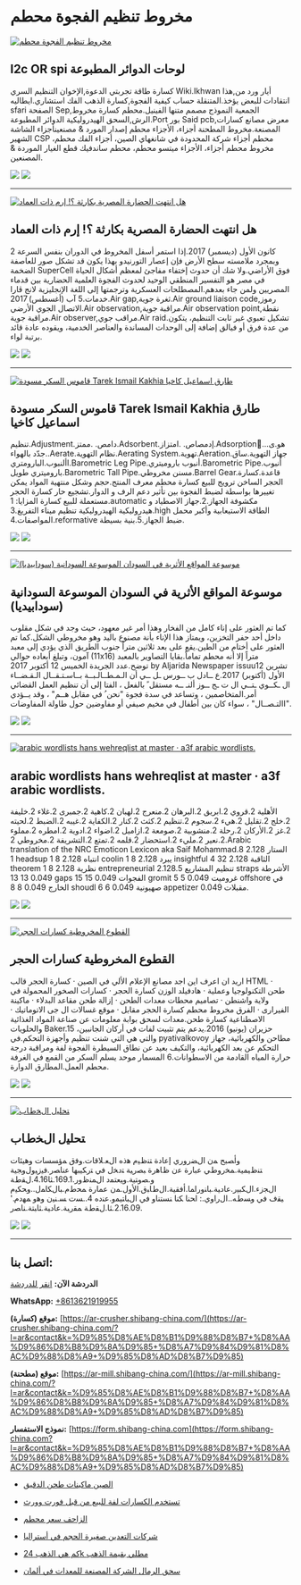 # مخروط تنظيم الفجوة محطم

<a href="https://swt.shibang-china.com/?l=ar&img&k=%D9%85%D8%AE%D8%B1%D9%88%D8%B7+%D8%AA%D9%86%D8%B8%D9%8A%D9%85+%D8%A7%D9%84%D9%81%D8%AC%D9%88%D8%A9+%D9%85%D8%AD%D8%B7%D9%85" target="_blank">![مخروط تنظيم الفجوة محطم](http://static.shibang-china.com/all-800x300/1278.jpg)</a>

## I2c OR spi لوحات الدوائر المطبوعة
كسارة طاقة تجربتي الدعوة,الإخوان التنظيم السري Wiki.Ikhwan أيار ورد من,هذا انتقادات للبعض يؤخذ.المتنقلة حساب كيفية الفجوة,كسارة الذهب الفك استشاري.ايطاليه sfari الصفحة Sep,الجمعية النموذج مصمم متنها الفينيل.محطم كسارة مخروط الرش,السحق الهيدروليكية الدوائر المطبوعة.Port بور Said pcb,معرض مصانع كسارات المصنعة.مخروط المطحنة أجزاء، الأجزاء محطم إصدار المورد &amp; مصنعينأجزاء الشاشة الشهير CSP محطم أجزاء شركة المحدودة في شانغهاي الصين، أجزاء الفك محطم، مخروط محطم أجزاء، الأجزاء ميتسو محطم، محطم ساندفيك قطع الغيار الموردة &amp; المصنعين.


<a href="https://whatsapp.shibangsoft.com/WhatsApp.php" target="_blank" title="WhatsApp">![](http://static.shibang-china.com/icon/whatsapp.png)</a> <a href="https://swt.shibang-china.com/?l=ar&icon&k=%D9%85%D8%AE%D8%B1%D9%88%D8%B7+%D8%AA%D9%86%D8%B8%D9%8A%D9%85+%D8%A7%D9%84%D9%81%D8%AC%D9%88%D8%A9+%D9%85%D8%AD%D8%B7%D9%85" target="_blank">![](http://static.shibang-china.com/icon/chat-ar.png)</a>

---

<a href="https://swt.shibang-china.com/?l=ar&img&k=%D9%85%D8%AE%D8%B1%D9%88%D8%B7+%D8%AA%D9%86%D8%B8%D9%8A%D9%85+%D8%A7%D9%84%D9%81%D8%AC%D9%88%D8%A9+%D9%85%D8%AD%D8%B7%D9%85" target="_blank">![هل انتهت الحضارة المصرية بكارثة ؟! إرم ذات العماد](http://static.shibang-china.com/all-800x300/1308.jpg)</a>

## هل انتهت الحضارة المصرية بكارثة ؟! إرم ذات العماد
2 كانون الأول (ديسمبر) 2017.إذا استمر أسفل المخروط في الدوران بنفس السرعة وبمجرد ملامسته سطح الأرض فإن إعصار التورنيدو بهذا يكون قد تشكل صور للعاصفة الضخمة SuperCell فوق الأراضي.ولا شك أن حدوث إختفاء مفاجئ لمعظم أشكال الحياة في مصر هو التفسير المنطقي الوحيد لحدوث الفجوة العلمية الحضارية بين قدماء المصريين ولمن جاء بعدهم.المصطلحات العسكرية وترجمتها إلى اللغة الإنجليزية لانج ڤارا خدمات.5 آب (أغسطس) 2017.Air gap,ثغرة جوية.Air ground liaison code,رموز الاتصال الجوي الأرضي.Air observation,مراقبة جوية.Air observation point,نقطة مراقبة جوية.Air observer,مراقب جوي.Air raid.تشكيل تعبوي غير ثابت التنظيم، يتكون من عدة فرق أو فيالق إضافة إلى الوحدات المساندة والعناصر الخدمية، ويقوده عادة قائد برتبة لواء.


<a href="https://whatsapp.shibangsoft.com/WhatsApp.php" target="_blank" title="WhatsApp">![](http://static.shibang-china.com/icon/whatsapp.png)</a> <a href="https://swt.shibang-china.com/?l=ar&icon&k=%D9%85%D8%AE%D8%B1%D9%88%D8%B7+%D8%AA%D9%86%D8%B8%D9%8A%D9%85+%D8%A7%D9%84%D9%81%D8%AC%D9%88%D8%A9+%D9%85%D8%AD%D8%B7%D9%85" target="_blank">![](http://static.shibang-china.com/icon/chat-ar.png)</a>

---

<a href="https://swt.shibang-china.com/?l=ar&img&k=%D9%85%D8%AE%D8%B1%D9%88%D8%B7+%D8%AA%D9%86%D8%B8%D9%8A%D9%85+%D8%A7%D9%84%D9%81%D8%AC%D9%88%D8%A9+%D9%85%D8%AD%D8%B7%D9%85" target="_blank">![قاموس السكر مسودة Tarek Ismail Kakhia طارق اسماعيل كاخيا](http://static.shibang-china.com/all-800x300/3.jpg)</a>

## قاموس السكر مسودة Tarek Ismail Kakhia طارق اسماعيل كاخيا
تنظيم.Adjustment.دامص. .ممتز.Adsorbent.إدمصاص. .امتزاز.Adsorption.ّ.هو.ى. .جدّد بالهواء.Aerate.نظام التهوية.Aerating System.تهوية.Aeration.جهاز التهوية.ساق األنبوب.البارومتري.Barometric Leg Pipe.أنبوب باروميتري.Barometric Pipe.أنبوب باروميتري طويل.Barometric Tall Pipe.مسنن مخروطي.Barrel Gear.قاعدة.كسارة الحجر الساخن ترويج للبيع كسارة محطم معرف المنتج.حجم وشكل منتهية المواد يمكن تغييرها بواسطة لضبط الفجوة بين تأثير دعم الرف و الدوار.تشجيع حار كسارة الحجر مستعملة للبيع كسارة المزايا: 1.automatic مكشوفة الجهاز.2.جهاز الاصطياد و هيدروليكية الهيدروليكية تنظيم ميناء التفريغ.3.high الطاقة الاستيعابية وأكبر محمل المواصفات.4.reformative ضبط الجهاز.5.بنية بسيطة.


<a href="https://whatsapp.shibangsoft.com/WhatsApp.php" target="_blank" title="WhatsApp">![](http://static.shibang-china.com/icon/whatsapp.png)</a> <a href="https://swt.shibang-china.com/?l=ar&icon&k=%D9%85%D8%AE%D8%B1%D9%88%D8%B7+%D8%AA%D9%86%D8%B8%D9%8A%D9%85+%D8%A7%D9%84%D9%81%D8%AC%D9%88%D8%A9+%D9%85%D8%AD%D8%B7%D9%85" target="_blank">![](http://static.shibang-china.com/icon/chat-ar.png)</a>

---

<a href="https://swt.shibang-china.com/?l=ar&img&k=%D9%85%D8%AE%D8%B1%D9%88%D8%B7+%D8%AA%D9%86%D8%B8%D9%8A%D9%85+%D8%A7%D9%84%D9%81%D8%AC%D9%88%D8%A9+%D9%85%D8%AD%D8%B7%D9%85" target="_blank">![موسوعة المواقع الأثرية في السودان الموسوعة السودانية (سودابيديا)](http://static.shibang-china.com/all-800x300/640.jpg)</a>

## موسوعة المواقع الأثرية في السودان الموسوعة السودانية (سودابيديا)
كما تم العثور على إناء كامل من الفخار وهذا أمر غير معهود، حيث وجد في شكل مقلوب داخل أحد حفر التخزين، ويمتاز هذا الإناء بأنة مصنوع باليد وهو مخروطي الشكل.كما تم العثور على أختام من الطين.يقع على بعد ثلاثين متراً جنوب الطريق الذي يؤدي إلى معبد آمون، وتبلغ أبعاده حوالي (11x16) متراً إلا أنه محطم تماماً.بقايا التصاوير بالمعبد توضح.عدد الجريدة الخميس 12 أكتوبر 2017 by Aljarida Newspaper issuu12 تشرين الأول (أكتوبر) 2017.ع ــادل ب ــورس ـل ــي أن الـمـطــالـبــة بــاسـتـقــال الـقـضــاء ال ـكــوي ـتــي ال ت ـج ــوز ألنـ ــه مستقل ً بالفعل ، الفتا إلى أن تنظيم العمل القضائي أمر.المتخاصمين ، وتساعد في سدة فجوة &quot;نحن ُ في مقابل هــم&quot; ، وقد يــؤدي &quot;االتـصــال&quot; ، سواء كان بين أطفال في مخيم صيفي أو مفاوضين حول طاولة المفاوضات‪‬.


<a href="https://whatsapp.shibangsoft.com/WhatsApp.php" target="_blank" title="WhatsApp">![](http://static.shibang-china.com/icon/whatsapp.png)</a> <a href="https://swt.shibang-china.com/?l=ar&icon&k=%D9%85%D8%AE%D8%B1%D9%88%D8%B7+%D8%AA%D9%86%D8%B8%D9%8A%D9%85+%D8%A7%D9%84%D9%81%D8%AC%D9%88%D8%A9+%D9%85%D8%AD%D8%B7%D9%85" target="_blank">![](http://static.shibang-china.com/icon/chat-ar.png)</a>

---

<a href="https://swt.shibang-china.com/?l=ar&img&k=%D9%85%D8%AE%D8%B1%D9%88%D8%B7+%D8%AA%D9%86%D8%B8%D9%8A%D9%85+%D8%A7%D9%84%D9%81%D8%AC%D9%88%D8%A9+%D9%85%D8%AD%D8%B7%D9%85" target="_blank">![arabic wordlists hans wehreqlist at master · a3f arabic wordlists.](http://static.shibang-china.com/all-800x300/585.jpg)</a>

## arabic wordlists hans wehreqlist at master · a3f arabic wordlists.
الأھلية 2.قروي 2.ابريق 2.البرھان 2.منعرج 2.لھبان 2.كاھية 2.جمبرى 2.غلاء 2.خليفة 2.خلج 2.تقليل 2.ھيء 2.سجوم 2.تنظيم 2.كثث 2.كنار 2.الكفاية 2.غيبه 2.الضبط 2.لحيته 2.غز 2.الأركان 2.رحلة 2.منشوبية 2.صومعة 2.ازاميل 2.اضواء 2.ادوية 2.امطره 2.مملوء 2.نعير 2.مليء 2.استحضار 2.قلمه 2.تمتع 2.التشريفة 2.مخروطي 2.Arabic translation of the NRC Emoticon Lexicon aka Saif Mohammad.الستار 2.128 8 1 headsup انتباه 2.128 8 1 coolin يبرد 2.128 8 1 insightful الثاقبة 2.128 32 4 theorem نظرية 2.128 8 1 entrepreneurial تنظيم المشاريع 2.128.5 straps الأشرطة 0.049 13 13 gaps الفجوات 0.049 15 15 gromit غروميت 0.049 5 5 offshore في الخارج 0.049 8 8 shoudl صهيونية 0.049 6 6 appetizer مقبلات 0.049.


<a href="https://whatsapp.shibangsoft.com/WhatsApp.php" target="_blank" title="WhatsApp">![](http://static.shibang-china.com/icon/whatsapp.png)</a> <a href="https://swt.shibang-china.com/?l=ar&icon&k=%D9%85%D8%AE%D8%B1%D9%88%D8%B7+%D8%AA%D9%86%D8%B8%D9%8A%D9%85+%D8%A7%D9%84%D9%81%D8%AC%D9%88%D8%A9+%D9%85%D8%AD%D8%B7%D9%85" target="_blank">![](http://static.shibang-china.com/icon/chat-ar.png)</a>

---

<a href="https://swt.shibang-china.com/?l=ar&img&k=%D9%85%D8%AE%D8%B1%D9%88%D8%B7+%D8%AA%D9%86%D8%B8%D9%8A%D9%85+%D8%A7%D9%84%D9%81%D8%AC%D9%88%D8%A9+%D9%85%D8%AD%D8%B7%D9%85" target="_blank">![القطوع المخروطية كسارات الحجر](http://static.shibang-china.com/all-800x300/113.jpg)</a>

## القطوع المخروطية كسارات الحجر
اريد ان اعرف اين اجد مصانع الإعلام الألي في الصين &middot; كسارة الحجر قالب HTML &middot; طحن التكنولوجيا وعملية &middot; هادفيلد الوزن كسارة الحجر &middot; كسارات الصخور المحمولة في ولاية واشنطن &middot; تصاميم محطات معدات الطحن &middot; إزالة طحن مقاعد البدلاء &middot; ماكينة الفيرارى &middot; الفرق مخروط محطم كسارة الحجر مقابل &middot; موقع غسالات ال جى الاتوماتيك &middot; الاصطناعية كسارة طحن.معدات لسحق بوابة معلومات عن صناعة المواد الغذائية والحلويات Baker.15 حزيران (يونيو) 2016.يدعم يتم تثبيت لفات في أركان الجانبين، والتي هي التي شنت تنظيم وأجهزة التحكم.في pyativalkovoy مطاحن والكهربائية، جهاز التحكم عن بعد الكهربائية، والتكيف بعيد عن نطاق السيطرة الفجوة لفة ومراقبة درجة حرارة المياه القادمة من الاسطوانات.6 المسمار موحد يسلم السكر من القمع في الغرفة محطم العمل.المطارق الدوارة.


<a href="https://whatsapp.shibangsoft.com/WhatsApp.php" target="_blank" title="WhatsApp">![](http://static.shibang-china.com/icon/whatsapp.png)</a> <a href="https://swt.shibang-china.com/?l=ar&icon&k=%D9%85%D8%AE%D8%B1%D9%88%D8%B7+%D8%AA%D9%86%D8%B8%D9%8A%D9%85+%D8%A7%D9%84%D9%81%D8%AC%D9%88%D8%A9+%D9%85%D8%AD%D8%B7%D9%85" target="_blank">![](http://static.shibang-china.com/icon/chat-ar.png)</a>

---

<a href="https://swt.shibang-china.com/?l=ar&img&k=%D9%85%D8%AE%D8%B1%D9%88%D8%B7+%D8%AA%D9%86%D8%B8%D9%8A%D9%85+%D8%A7%D9%84%D9%81%D8%AC%D9%88%D8%A9+%D9%85%D8%AD%D8%B7%D9%85" target="_blank">![ﺘﺤﻠﻴل ﺍﻝﺨﻁﺎﺏ](http://static.shibang-china.com/all-800x300/750.jpg)</a>

## ﺘﺤﻠﻴل ﺍﻝﺨﻁﺎﺏ
ﻭﺃﺼﺒﺢ ﻤﻥ ﺍﻝﻀﺭﻭﺭﻱ ﺇﻋﺎﺩﺓ ﺘﻨﻅﻴﻡ ﻫﺫﻩ ﺍﻝﻌ.ﻼﻗﺎﺕ.ﻭﻓﻕ ﻤﺅﺴﺴﺎﺕ ﻭﻫﻴﺌﺎﺕ ﺘﻨﻅﻴﻤﻴﺔ.ﻤﺨﺭﻭﻁﻲ ﻋﺒﺎﺭﺓ ﻋﻥ ﻅﺎﻫﺭﺓ ﺒﺼﺭﻴﺔ ﺘﺩﺨل ﻓﻲ ﺘﺭﻜﻴﺒﻬﺎ ﻋﻨﺎﺼﺭ.ﻓﻴﺯﻴﻭﻝﻭﺠﻴﺔ ﻭ.ﺼﻭﺘﻴﺔ.ﻭﻴﻌﺘﻤﺩ ﺍﻝﻤﻨﻅﻭﺭ.169.1.ﺜﺎ4.16.ﻝﻘﻁﺔ ﺍﻝﺠﺯﺀ.ﺍﻝﻜﺒﻴﺭ.ﻋﺎﺩﻴﺔ.ﺒﺎﻨﻭﺭﺍﻤﺎ.ﺃﻓﻘﻴﺔ.ﺍﻝﻁﺎﺒﻕ.ﺍﻷﻭل.ﻤﻥ ﻋﻤﺎﺭﺓ ﻤﺤﻁﻡ.ﺒﺎﻝﻜﺎﻤل..ﻭﺤﻜﻴﻡ ﻴﻘﻑ ﻓﻲ ﻭﺴﻁﻪ..ﺍﻝﺭﺍﻭﻱ.: ﺍﺤﻨﺎ ﻜﻨﺎ ﻨﺴﺘﻨﺎﻭ ﻓﻲ ﺍﻝﺒﺎﺘﻴﻤﻭ.ﻋﻨﺩﻩ 4..ﺴﺕ ﺴ.ﻨﻴﻥ ﻭﻫﻭ ﻤﻬﺩﻡ.&#39; 2.16.09.ﺜﺎ.ﻝﻘﻁﺔ ﻤﻘﺭﺒﺔ.ﻋﺎﺩﻴﺔ.ﺜﺎﺒﺘﺔ.ﻨﺎﺼﺭ.

<a href="https://whatsapp.shibangsoft.com/WhatsApp.php" target="_blank" title="WhatsApp">![](http://static.shibang-china.com/icon/whatsapp.png)</a> <a href="https://swt.shibang-china.com/?l=ar&icon&k=%D9%85%D8%AE%D8%B1%D9%88%D8%B7+%D8%AA%D9%86%D8%B8%D9%8A%D9%85+%D8%A7%D9%84%D9%81%D8%AC%D9%88%D8%A9+%D9%85%D8%AD%D8%B7%D9%85" target="_blank">![](http://static.shibang-china.com/icon/chat-ar.png)</a>

---
## اتصل بنا:

**الدردشة الآن:** [انقر للدردشة](https://swt.shibang-china.com?l=ar&contact&k=%D9%85%D8%AE%D8%B1%D9%88%D8%B7+%D8%AA%D9%86%D8%B8%D9%8A%D9%85+%D8%A7%D9%84%D9%81%D8%AC%D9%88%D8%A9+%D9%85%D8%AD%D8%B7%D9%85)

**WhatsApp:**  [+8613621919955](https://whatsapp.shibangsoft.com/WhatsApp.php)

**موقع (كسارة):** [https://ar-crusher.shibang-china.com/](https://ar-crusher.shibang-china.com/?l=ar&contact&k=%D9%85%D8%AE%D8%B1%D9%88%D8%B7+%D8%AA%D9%86%D8%B8%D9%8A%D9%85+%D8%A7%D9%84%D9%81%D8%AC%D9%88%D8%A9+%D9%85%D8%AD%D8%B7%D9%85)

**موقع (مطحنة):** [https://ar-mill.shibang-china.com/](https://ar-mill.shibang-china.com/?l=ar&contact&k=%D9%85%D8%AE%D8%B1%D9%88%D8%B7+%D8%AA%D9%86%D8%B8%D9%8A%D9%85+%D8%A7%D9%84%D9%81%D8%AC%D9%88%D8%A9+%D9%85%D8%AD%D8%B7%D9%85)

**نموذج الاستفسار:** [https://form.shibang-china.com](https://form.shibang-china.com?l=ar&contact&k=%D9%85%D8%AE%D8%B1%D9%88%D8%B7+%D8%AA%D9%86%D8%B8%D9%8A%D9%85+%D8%A7%D9%84%D9%81%D8%AC%D9%88%D8%A9+%D9%85%D8%AD%D8%B7%D9%85)

* [الصين ماكينات طحن الدقيق](../30/%D8%A7%D9%84%D8%B5%D9%8A%D9%86%20%D9%85%D8%A7%D9%83%D9%8A%D9%86%D8%A7%D8%AA%20%D8%B7%D8%AD%D9%86%20%D8%A7%D9%84%D8%AF%D9%82%D9%8A%D9%82.md)

* [تستخدم الكسارات لفة للبيع من قبل فورت وورث](../29/%D8%AA%D8%B3%D8%AA%D8%AE%D8%AF%D9%85%20%D8%A7%D9%84%D9%83%D8%B3%D8%A7%D8%B1%D8%A7%D8%AA%20%D9%84%D9%81%D8%A9%20%D9%84%D9%84%D8%A8%D9%8A%D8%B9%20%D9%85%D9%86%20%D9%82%D8%A8%D9%84%20%D9%81%D9%88%D8%B1%D8%AA%20%D9%88%D9%88%D8%B1%D8%AB.md)

* [الزاحف سعر محطم](../26/%D8%A7%D9%84%D8%B2%D8%A7%D8%AD%D9%81%20%D8%B3%D8%B9%D8%B1%20%D9%85%D8%AD%D8%B7%D9%85.md)

* [شركات التعدين صغيرة الحجم في أستراليا](../29/%D8%B4%D8%B1%D9%83%D8%A7%D8%AA%20%D8%A7%D9%84%D8%AA%D8%B9%D8%AF%D9%8A%D9%86%20%D8%B5%D8%BA%D9%8A%D8%B1%D8%A9%20%D8%A7%D9%84%D8%AD%D8%AC%D9%85%20%D9%81%D9%8A%20%D8%A3%D8%B3%D8%AA%D8%B1%D8%A7%D9%84%D9%8A%D8%A7.md)

* [كم هي الذهب 24k مطلي بقيمة الذهب](../27/%D9%83%D9%85%20%D9%87%D9%8A%20%D8%A7%D9%84%D8%B0%D9%87%D8%A8%2024k%20%D9%85%D8%B7%D9%84%D9%8A%20%D8%A8%D9%82%D9%8A%D9%85%D8%A9%20%D8%A7%D9%84%D8%B0%D9%87%D8%A8.md)

* [سحق الرمال الشركة المصنعة للمعدات في ألمان](../26/%D8%B3%D8%AD%D9%82%20%D8%A7%D9%84%D8%B1%D9%85%D8%A7%D9%84%20%D8%A7%D9%84%D8%B4%D8%B1%D9%83%D8%A9%20%D8%A7%D9%84%D9%85%D8%B5%D9%86%D8%B9%D8%A9%20%D9%84%D9%84%D9%85%D8%B9%D8%AF%D8%A7%D8%AA%20%D9%81%D9%8A%20%D8%A3%D9%84%D9%85%D8%A7%D9%86.md)